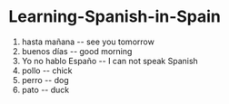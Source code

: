 # Learning-Spanish-in-Spain

1. hasta mañana -- see you tomorrow
2. buenos días  -- good morning
3. Yo no hablo Españo -- I can not speak Spanish
4. pollo -- chick
5. perro -- dog
6. pato  -- duck
